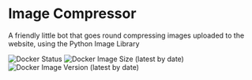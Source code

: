 # Image Compressor

A friendly little bot that goes round compressing images uploaded to the website, using the Python Image Library

![Docker Status](https://img.shields.io/docker/cloud/build/nouse/image-compressor)
![Docker Image Size (latest by date)](https://img.shields.io/docker/image-size/nouse/image-compressor)
![Docker Image Version (latest by date)](https://img.shields.io/docker/v/nouse/image-compressor)
